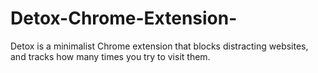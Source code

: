 # Detox-Chrome-Extension-
Detox is a minimalist Chrome extension that blocks distracting websites, and tracks how many times you try to visit them.
